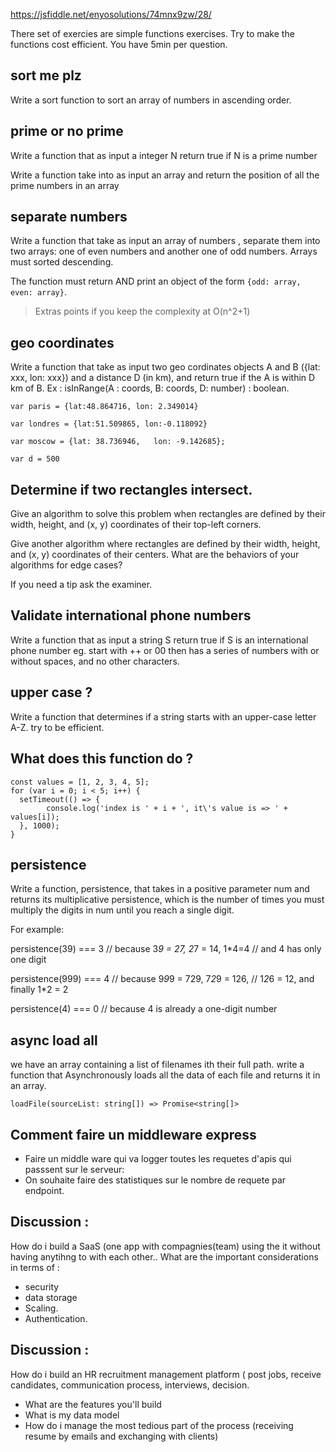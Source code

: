 https://jsfiddle.net/enyosolutions/74mnx9zw/28/

There set of exercies are simple functions exercises. Try to make the functions cost efficient. You have 5min per question.



## sort me plz

Write a sort function to sort an array of numbers in ascending order.


## prime or no prime

Write a function that as input a integer N return true if N is a prime number

Write a function take into as input  an array and return the position of all the prime numbers in an array


## separate numbers

Write a function that take as input an array of numbers , separate them into two arrays: one of even numbers and another one of odd numbers. Arrays must sorted descending.

The function must return AND print an object of the form `{odd: array, even: array}`.


> Extras points if you keep the complexity at O(n^2+1)


## geo coordinates

Write a function that take as input  two geo cordinates objects A and B ({lat: xxx, lon: xxx})  and a distance D (in km), and return true if the A is within D km of B.
Ex :
isInRange(A : coords, B: coords, D: number) : boolean. 

```
var paris = {lat:48.864716, lon: 2.349014}

var londres = {lat:51.509865, lon:-0.118092}

var moscow = {lat: 38.736946,   lon: -9.142685};

var d = 500
```


## Determine if two rectangles intersect.

Give an algorithm to solve this problem when rectangles are defined by their width, height, and (x, y) coordinates of their top-left corners.

Give another algorithm where rectangles are defined by their width, height, and (x, y) coordinates of their centers.
What are the behaviors of your algorithms for edge cases?

If you need a tip ask the examiner.

## Validate international phone numbers

Write a function that as input a string S return true if S is an international phone number eg. start with ++ or 00 then has a series of numbers with or without spaces, and no other characters.


## upper case ?
Write a function that determines if a string starts with an upper-case letter A-Z.
try to be efficient.

## What does this function do ?

```
const values = [1, 2, 3, 4, 5];
for (var i = 0; i < 5; i++) {
  setTimeout(() => {
		console.log('index is ' + i + ', it\'s value is => ' + values[i]);
  }, 1000);
}
```

## persistence
Write a function, persistence, that takes in a positive parameter num and returns its multiplicative persistence, which is the number of times you must multiply the digits in num until you reach a single digit.

For example:

 persistence(39) === 3 // because 3*9 = 27, 2*7 = 14, 1*4=4
                       // and 4 has only one digit
                 
 persistence(999) === 4 // because 9*9*9 = 729, 7*2*9 = 126,
                        // 1*2*6 = 12, and finally 1*2 = 2
                  
 persistence(4) === 0 // because 4 is already a one-digit number
 

## async load all
we have an array containing a list of filenames ith their full path. write a function that Asynchronously loads all the data of each  file and returns it in an array.

`loadFile(sourceList: string[]) => Promise<string[]>`
 
## Comment faire un middleware express
- Faire un middle ware qui va logger toutes les requetes d'apis qui passsent sur le serveur: 
- On souhaite faire des statistiques sur le nombre de requete par endpoint.


## Discussion :

How do i build a SaaS (one app with compagnies(team) using the it without having anytihng to with each other.. What are the important considerations in terms of : 
- security
- data storage
- Scaling. 
- Authentication.


## Discussion : 

How do i build an HR recruitment management platform ( post jobs, receive candidates, communication process, interviews, decision.
- What are the features you'll build
- What is my data model
- How do i manage the most tedious part of the process (receiving resume by emails and exchanging with clients) 
